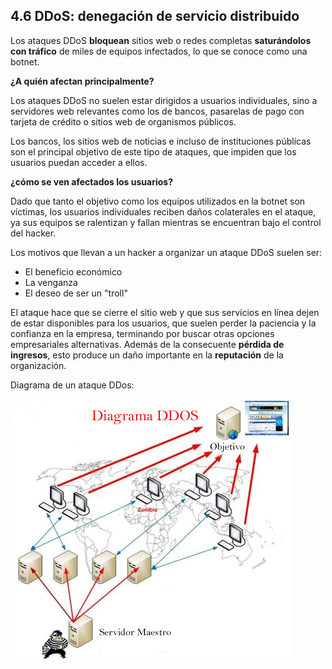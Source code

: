 ## 4.6 DDoS: denegación de servicio distribuido

Los ataques DDoS **bloquean** sitios web o redes completas **saturándolos con tráfico** de miles de equipos infectados, lo que se conoce como una botnet.

**¿A quién afectan principalmente?**

Los ataques DDoS no suelen estar dirigidos a usuarios individuales, sino a servidores web relevantes como los de bancos, pasarelas de pago con tarjeta de crédito o sitios web de organismos públicos. 

Los bancos, los sitios web de noticias e incluso de instituciones públicas son el principal objetivo de este tipo de ataques, que impiden que los usuarios puedan acceder a ellos.

**¿cómo se ven afectados los usuarios?**

Dado que tanto el objetivo como los equipos utilizados en la botnet son víctimas, los usuarios individuales reciben daños colaterales en el ataque, ya sus equipos se ralentizan y fallan mientras se encuentran bajo el control del hacker.

Los motivos que llevan a un hacker a organizar un ataque DDoS suelen ser:

- El beneficio económico
- La venganza
- El deseo de ser un "troll"

El ataque hace que se cierre el sitio web y que sus servicios en línea dejen de estar disponibles para los usuarios, que suelen perder la paciencia y la confianza en la empresa, terminando por buscar otras opciones empresariales alternativas. Además de la consecuente **pérdida de ingresos**, esto produce un daño importante en la **reputación** de la organización.

Diagrama de un ataque DDos:

![](img/2019-11-27-08-42-02.png)

